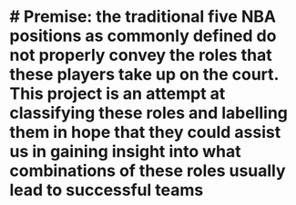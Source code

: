 # # Premise: the traditional five NBA positions as commonly defined do not properly convey the roles that these players take up on the court. This project is an attempt at classifying these roles and labelling them in hope that they could assist us in gaining insight into what combinations of these roles usually lead to successful teams
